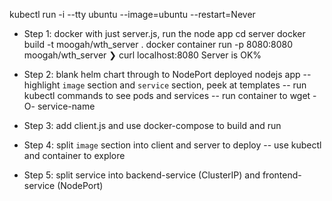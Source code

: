 

kubectl run -i --tty ubuntu --image=ubuntu --restart=Never

- Step 1: docker with just server.js, run the node app
cd server
docker build -t moogah/wth_server .
docker container run -p 8080:8080  moogah/wth_server
❯ curl localhost:8080
Server is OK%


- Step 2: blank helm chart through to NodePort deployed nodejs app
-- highlight `image` section and `service` section, peek at templates
-- run kubectl commands to see pods and services
-- run container to wget -O- service-name
- Step 3: add client.js and use docker-compose to build and run 
- Step 4: split `image` section into client and server to deploy
-- use kubectl and container to explore
- Step 5: split service into backend-service (ClusterIP) and frontend-service (NodePort)